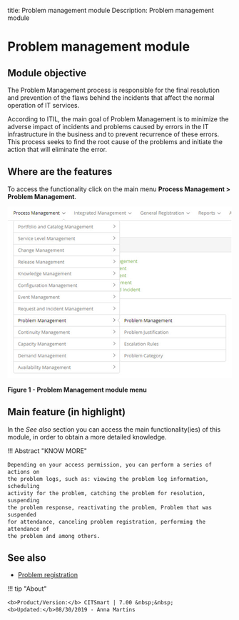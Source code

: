 title: Problem management module
Description: Problem management module

# Problem management module

Module objective
----------------

The Problem Management process is responsible for the final resolution and
prevention of the flaws behind the incidents that affect the normal operation of
IT services.

According to ITIL, the main goal of Problem Management is to minimize the
adverse impact of incidents and problems caused by errors in the IT
infrastructure in the business and to prevent recurrence of these errors. This
process seeks to find the root cause of the problems and initiate the action
that will eliminate the error.

Where are the features
----------------------

To access the functionality click on the main menu **Process Management > Problem Management**.

![figure](images/mod-prob.img1.jpg)

**Figure 1 - Problem Management module menu**

Main feature (in highlight)
---------------------------

In the *See also* section you can access the main functionality(ies) of this
module, in order to obtain a more detailed knowledge.

!!! Abstract "KNOW MORE"

    Depending on your access permission, you can perform a series of actions on
    the problem logs, such as: viewing the problem log information, scheduling
    activity for the problem, catching the problem for resolution, suspending
    the problem response, reactivating the problem, Problem that was suspended
    for attendance, canceling problem registration, performing the attendance of
    the problem and among others.

See also
--------

- [Problem registration](/en-us/citsmart-platform-7/processes/problem/register-problem.html)



!!! tip "About"

    <b>Product/Version:</b> CITSmart | 7.00 &nbsp;&nbsp;
    <b>Updated:</b>08/30/2019 - Anna Martins
